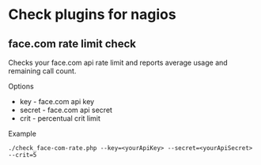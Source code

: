 Check plugins for nagios
========================

face.com rate limit check
-------------------------

Checks your face.com api rate limit and reports average usage and remaining call count.

Options

* key - face.com api key
* secret - face.com api secret
* crit - percentual crit limit

Example

    ./check_face-com-rate.php --key=<yourApiKey> --secret=<yourApiSecret> --crit=5

